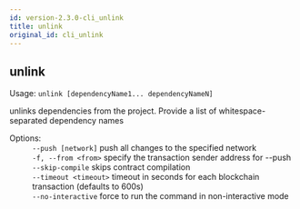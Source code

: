 ```yaml
---
id: version-2.3.0-cli_unlink
title: unlink
original_id: cli_unlink
---
```


<div class="cli-command"><h2 class="cli-title">unlink</h2><p class="cli-usage">Usage: <code>unlink [dependencyName1... dependencyNameN]</code></p><p>unlinks dependencies from the project. Provide a list of whitespace-separated dependency names<br/></p><dl><dt><span>Options:</span></dt><dd><div><code>--push [network]</code> push all changes to the specified network</div><div><code>-f, --from &lt;from&gt;</code> specify the transaction sender address for --push</div><div><code>--skip-compile</code> skips contract compilation</div><div><code>--timeout &lt;timeout&gt;</code> timeout in seconds for each blockchain transaction (defaults to 600s)</div><div><code>--no-interactive</code> force to run the command in non-interactive mode</div></dd></dl></div>
